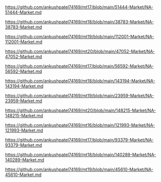 <p><a href="https://github.com/ankushpatel74169/mt17/blob/main/51444-Market/NA-51444-Market.md">https://github.com/ankushpatel74169/mt17/blob/main/51444-Market/NA-51444-Market.md</a></p><p><a href="https://github.com/ankushpatel74169/mt18/blob/main/38783-Market/NA-38783-Market.md">https://github.com/ankushpatel74169/mt18/blob/main/38783-Market/NA-38783-Market.md</a></p><p><a href="https://github.com/ankushpatel74169/mt19/blob/main/112001-Market/NA-112001-Market.md">https://github.com/ankushpatel74169/mt19/blob/main/112001-Market/NA-112001-Market.md</a></p><p><a href="https://github.com/ankushpatel74169/mt20/blob/main/47052-Market/NA-47052-Market.md">https://github.com/ankushpatel74169/mt20/blob/main/47052-Market/NA-47052-Market.md</a></p><p><a href="https://github.com/ankushpatel74169/mt17/blob/main/56592-Market/NA-56592-Market.md">https://github.com/ankushpatel74169/mt17/blob/main/56592-Market/NA-56592-Market.md</a></p><p><a href="https://github.com/ankushpatel74169/mt18/blob/main/143194-Market/NA-143194-Market.md">https://github.com/ankushpatel74169/mt18/blob/main/143194-Market/NA-143194-Market.md</a></p><p><a href="https://github.com/ankushpatel74169/mt19/blob/main/23959-Market/NA-23959-Market.md">https://github.com/ankushpatel74169/mt19/blob/main/23959-Market/NA-23959-Market.md</a></p><p><a href="https://github.com/ankushpatel74169/mt20/blob/main/148215-Market/NA-148215-Market.md">https://github.com/ankushpatel74169/mt20/blob/main/148215-Market/NA-148215-Market.md</a></p><p><a href="https://github.com/ankushpatel74169/mt16/blob/main/121993-Market/NA-121993-Market.md">https://github.com/ankushpatel74169/mt16/blob/main/121993-Market/NA-121993-Market.md</a></p><p><a href="https://github.com/ankushpatel74169/mt17/blob/main/93379-Market/NA-93379-Market.md">https://github.com/ankushpatel74169/mt17/blob/main/93379-Market/NA-93379-Market.md</a></p><p><a href="https://github.com/ankushpatel74169/mt18/blob/main/140289-Market/NA-140289-Market.md">https://github.com/ankushpatel74169/mt18/blob/main/140289-Market/NA-140289-Market.md</a></p><p><a href="https://github.com/ankushpatel74169/mt19/blob/main/45610-Market/NA-45610-Market.md">https://github.com/ankushpatel74169/mt19/blob/main/45610-Market/NA-45610-Market.md</a></p>
